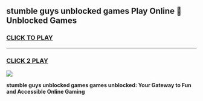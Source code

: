 
## stumble guys unblocked games Play Online 👋 Unblocked Games
<h3>
<a href="https://premium.freeplayer.one?title=stumble_guys_unblocked_games&ref=19F">CLICK TO PLAY</a></h3>
<hr>

<h3>
<a href="https://premium.freeplayer.one?title=stumble_guys_unblocked_games&ref=19F">CLICK 2 PLAY</a>
  
</h3>

<a href="https://premium.freeplayer.one?title=stumble_guys_unblocked_games&ref=19F"><img src="https://clearcache.store/games.png"></a>


**stumble guys unblocked games games unblocked: Your Gateway to Fun and Accessible Online Gaming**
